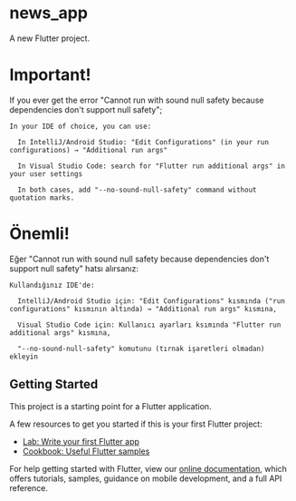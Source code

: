 # news_app

A new Flutter project.

# Important!

If you ever get the error "Cannot run with sound null safety because dependencies don't support null safety";

    In your IDE of choice, you can use:
    
      In IntelliJ/Android Studio: "Edit Configurations" (in your run configurations) → "Additional run args"
      
      In Visual Studio Code: search for "Flutter run additional args" in your user settings
      
      In both cases, add "--no-sound-null-safety" command without quotation marks.

# Önemli!

Eğer "Cannot run with sound null safety because dependencies don't support null safety" hatsı alırsanız:

    Kullandığınız IDE'de:
    
      IntelliJ/Android Studio için: "Edit Configurations" kısmında ("run configurations" kısmının altında) → "Additional run args" kısmına,
      
      Visual Studio Code için: Kullanıcı ayarları ksımında "Flutter run additional args" kısmına,
      
      "--no-sound-null-safety" komutunu (tırnak işaretleri olmadan) ekleyin

## Getting Started

This project is a starting point for a Flutter application.

A few resources to get you started if this is your first Flutter project:

- [Lab: Write your first Flutter app](https://flutter.dev/docs/get-started/codelab)
- [Cookbook: Useful Flutter samples](https://flutter.dev/docs/cookbook)

For help getting started with Flutter, view our
[online documentation](https://flutter.dev/docs), which offers tutorials,
samples, guidance on mobile development, and a full API reference.

